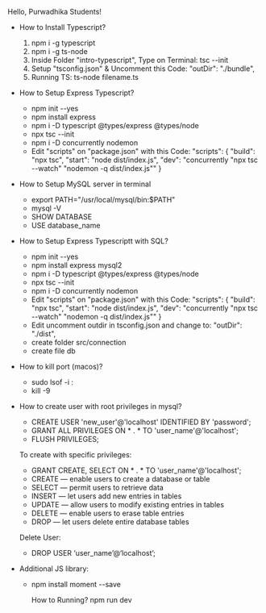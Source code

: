 Hello, Purwadhika Students!

+ How to Install Typescript?

    1. npm i -g typescript
    2. npm i -g ts-node
    3. Inside Folder "intro-typescript", Type on Terminal: tsc --init
    4. Setup "tsconfig.json" & Uncomment this Code: "outDir": "./bundle", 
    5. Running TS: ts-node filename.ts

+ How to Setup Express Typescript?
    -   npm init --yes
    -   npm install express
    -   npm i -D typescript @types/express @types/node
    -   npx tsc --init
    -   npm i -D concurrently nodemon
    -   Edit "scripts" on "package.json" with this Code:
        "scripts": {
            "build": "npx tsc",
            "start": "node dist/index.js",
            "dev": "concurrently \"npx tsc --watch\" \"nodemon -q dist/index.js\""
        }

+ How to Setup MySQL server in terminal
    - export PATH="/usr/local/mysql/bin:$PATH"
    - mysql -V
    - SHOW DATABASE
    - USE database_name

+ How to Setup Express Typescriptt with SQL?
    -   npm init --yes
    -   npm install express mysql2
    -   npm i -D typescript @types/express @types/node
    -   npx tsc --init
    -   npm i -D concurrently nodemon
    -   Edit "scripts" on "package.json" with this Code:
        "scripts": {
            "build": "npx tsc",
            "start": "node dist/index.js",
            "dev": "concurrently \"npx tsc --watch\" \"nodemon -q dist/index.js\""
        }
    - Edit uncomment outdir in tsconfig.json and change to:
        "outDir": "./dist",
    - create folder src/connection
    - create file db

+ How to kill port (macos)?
    - sudo lsof -i :<PortNumber>
    - kill -9 <PID>

+ How to create user with root privileges in mysql?
    - CREATE USER 'new_user'@'localhost' IDENTIFIED BY 'password';
    - GRANT ALL PRIVILEGES ON * . * TO 'user_name'@'localhost';
    - FLUSH PRIVILEGES;

    To create with specific privileges:
    - GRANT CREATE, SELECT ON * . * TO 'user_name'@'localhost';
    - CREATE — enable users to create a database or table
    - SELECT — permit users to retrieve data
    - INSERT — let users add new entries in tables
    - UPDATE — allow users to modify existing entries in tables
    - DELETE — enable users to erase table entries
    - DROP — let users delete entire database tables

    Delete User:
    - DROP USER ‘user_name’@‘localhost’;

+ Additional JS library:
    - npm install moment --save

        How to Running? npm run dev